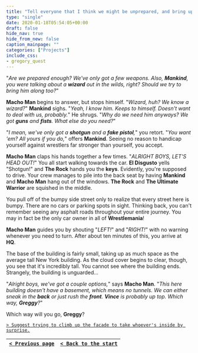```yaml
---
title: "Tell everyone that I think we might be unprepared, and bring up what Mankind told me about The Undertaker and the explosions in the Wilds."
type: "single"
date: 2020-01-18T05:54:05+00:00
draft: false
hide_nav: true
hide_from_new: false
caption_mainpage: ""
categories: ["Projects"]
include_css:
- gregory_quest
---
```


"*Are we prepared enough? We've only got a few weapons. Also, **Mankind**, you were talking about a **wizard** out in the wilds, right? Should we try to bring him along too?*"

**Macho Man** begins to answer, but stops himself. "*Wizard, huh? We know a wizard?*" **Mankind** sighs. "*Yeah, I know him. Keeps to himself. Doesn't want to deal with us, probably.*" He shrugs. "*Why do we need him anyways? We got **guns** and **fists**. What else do you need?*"

"*I mean, we've only got a **shotgun** and a **fake pistol**,*" you retort. "*You want 'em? All yours if you do,*" offers **Mankind**. Seeing no reason to handicap yourself against wrestlers far stronger than yourself, you accept.

**Macho Man** claps his hands together a few times. "*ALRIGHT BOYS, LET'S HEAD OUT!*" You all start walking towards the car. **El Disgusto** yells "Shotgun!" and **The Rock** hands you the **keys**. Evidently, you're supposed to drive. Your crew manages to pile into the back seat by having **Mankind** and **Macho Man** hang out of the windows. **The Rock** and **The Ultimate Warrior** are squished in the middle.

You pull off of the bumpy side street only to realize that every street here is bumpy. There are no cars or parking spots in sight. Thinking back, you can't remember seeing any asphalt roads throughout your entire journey. You may in fact be the only car owner in all of **Wrestlemania**!

**Macho Man** guides you by shouting "*LEFT!*" and "*RIGHT!*" with no warning whenever you need to turn. After about ten minutes of this, you arrive at **HQ**.

The base of the building is fairly small, taking up as much space as the average tall New York building. As the cloud cover begins to clear, though, you see that it's incredibly tall. You cannot see where the building ends. Strangely, the building is unguarded…

"*Alright boys, we've got a couple options,*" says **Macho Man**. "*This here building doesn't have a basement, which means no tunnels. We can either sneak in the **back** or just rush the **front**. **Vince** is probably up top. Which way, **Greggy**?*"

Which way will you go, **Greggy**?

[``> Suggest trying to climb up the facade to take whoever's inside by surprise.``](../46)

|[``< Previous page``](../44)|[``< Back to the start``](../)|
|---|---|